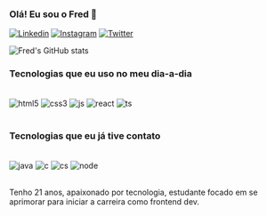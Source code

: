 
### Olá! Eu sou o Fred 👋

[![Linkedin](https://img.shields.io/badge/LinkedIn-0077B5?style=for-the-badge&logo=linkedin&logoColor=white
)](https://www.linkedin.com/in/frederico-buarque-211788190/)
[![Instagram](https://img.shields.io/badge/Instagram-E4405F?style=for-the-badge&logo=instagram&logoColor=white
)](https://www.instagram.com/fredbrq/)
[![Twitter](https://img.shields.io/badge/Twitter-1DA1F2?style=for-the-badge&logo=twitter&logoColor=white
)](https://twitter.com/fred_brq/)

![Fred's GitHub stats](https://github-readme-stats.vercel.app/api?username=frdbrq&show_icons=true&theme=tokyonight)

### Tecnologias que eu uso no meu dia-a-dia

<div style="display: inline_block">
 <br> 
    <img align="center" alt="html5" src="https://img.shields.io/badge/HTML5-E34F26?style=for-the-badge&logo=html5&logoColor=white">
    <img align="center" alt="css3" src="https://img.shields.io/badge/CSS3-1572B6?style=for-the-badge&logo=css3&logoColor=white">
    <img align="center" alt="js" src="https://img.shields.io/badge/JavaScript-323330?style=for-the-badge&logo=javascript&logoColor=F7DF1E">   
    <img align="center" alt="react" src="https://img.shields.io/badge/React-20232A?style=for-the-badge&logo=react&logoColor=61DAFB">
    <img align="center" alt="ts" src="https://img.shields.io/badge/TypeScript-007ACC?style=for-the-badge&logo=typescript&logoColor=white">
   
 
</div>
    <br>

### Tecnologias que eu já tive contato
<div style="display: inline_block">
    <br>
    <img align="center" alt="java" src="https://img.shields.io/badge/Java-ED8B00?style=for-the-badge&logo=java&logoColor=white">
    <img align="center" alt="c" src="https://img.shields.io/badge/C-00599C?style=for-the-badge&logo=c&logoColor=white">
    <img align="center" alt="cs" src="https://img.shields.io/badge/C%23-239120?style=for-the-badge&logo=c-sharp&logoColor=white">
    <img align="center" alt="node" src="https://img.shields.io/badge/Node.js-43853D?style=for-the-badge&logo=node.js&logoColor=white">    
</div>
    <br>

Tenho 21 anos, apaixonado por tecnologia, estudante focado
em se aprimorar para iniciar a carreira como frontend dev.







